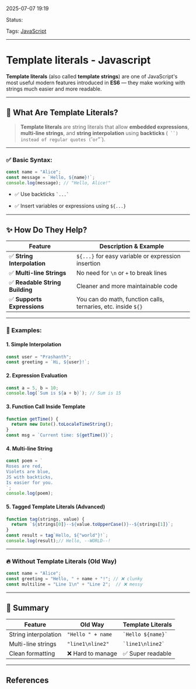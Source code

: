 
2025-07-07 19:19

Status:

Tags: [JavaScript](../../../3%20-%20Tags/JavaScript.md)

---
# Template literals - Javascript

**Template literals** (also called **template strings**) are one of JavaScript's most useful modern features introduced in **ES6** — they make working with strings much easier and more readable.

---

## 🧠 What Are Template Literals?

> **Template literals** are string literals that allow **embedded expressions**, **multi-line strings**, and **string interpolation** using **backticks** (` ``) instead of regular quotes (`'` or `"`).

---

### ✅ Basic Syntax:

```js
const name = "Alice";
const message = `Hello, ${name}!`;
console.log(message); // "Hello, Alice!"
```

- ✅ Use backticks `` `...` ``
    
- ✅ Insert variables or expressions using `${...}`
    

---

## ✨ How Do They Help?

| Feature                        | Description & Example                                         |
| ------------------------------ | ------------------------------------------------------------- |
| ✅ **String Interpolation**     | `${...}` for easy variable or expression insertion            |
| ✅ **Multi-line Strings**       | No need for `\n` or `+` to break lines                        |
| ✅ **Readable String Building** | Cleaner and more maintainable code                            |
| ✅ **Supports Expressions**     | You can do math, function calls, ternaries, etc. inside `${}` |

---

### 🧪 Examples:

#### 1. **Simple Interpolation**

```js
const user = "Prashanth";
const greeting = `Hi, ${user}!`;
```

#### 2. **Expression Evaluation**

```js
const a = 5, b = 10;
console.log(`Sum is ${a + b}`); // Sum is 15
```

#### 3. **Function Call Inside Template**

```js
function getTime() {
  return new Date().toLocaleTimeString();
}
const msg = `Current time: ${getTime()}`;
```

#### 4. **Multi-line String**

```js
const poem = `
Roses are red,
Violets are blue,
JS with backticks,
Is easier for you.
`;
console.log(poem);
```

#### 5. **Tagged Template Literals** (Advanced)
 
```js
function tag(strings, value) {
  return `${strings[0]}--${value.toUpperCase()}--${strings[1]}`;
}
const result = tag`Hello, ${"world"}!`;
console.log(result);// Hello, --WORLD--!
```

---

### 🔥 Without Template Literals (Old Way)

```js
const name = "Alice";
const greeting = "Hello, " + name + "!"; // ❌ clunky
const multiline = "Line 1\n" + "Line 2";  // ❌ messy
```

---

## 🧠 Summary

|Feature|Old Way|Template Literals|
|---|---|---|
|String interpolation|`"Hello " + name`|`` `Hello ${name}` ``|
|Multi-line strings|`"line1\nline2"`|`` `line1\nline2` ``|
|Clean formatting|❌ Hard to manage|✅ Super readable|


---
## References